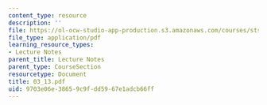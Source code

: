 ```yaml
---
content_type: resource
description: ''
file: https://ol-ocw-studio-app-production.s3.amazonaws.com/courses/sts-001-technology-in-american-history-spring-2006/9703e06e38659c9fdd5967e1adcb66ff_03_13.pdf
file_type: application/pdf
learning_resource_types:
- Lecture Notes
parent_title: Lecture Notes
parent_type: CourseSection
resourcetype: Document
title: 03_13.pdf
uid: 9703e06e-3865-9c9f-dd59-67e1adcb66ff
---
```

